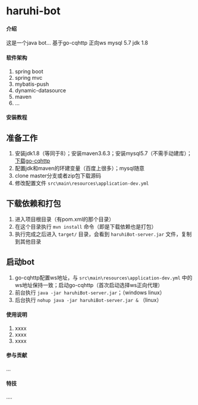 # haruhi-bot

#### 介绍
这是一个java bot...
基于go-cqhttp 正向ws
mysql 5.7
jdk 1.8

#### 软件架构
1. spring boot
2. spring mvc
3. mybatis-push
4. dynamic-datasource
5. maven
6. ...


#### 安装教程
## 准备工作
1.  安装jdk1.8（等同于8）；安装maven3.6.3；安装mysql5.7（不需手动建库）；[下载go-cqhttp](https://github.com/Mrs4s/go-cqhttp/releases)
2.  配置jdk和maven的环建变量（百度上很多）；mysql随意
3.  clone master分支或者zip包下载源码
4. 修改配置文件 `src\main\resources\application-dev.yml`
## 下载依赖和打包
1. 进入项目根目录（有pom.xml的那个目录）
2. 在这个目录执行 `mvn install` 命令（即是下载依赖也是打包）
3. 执行完成之后进入 `target/` 目录，会看到 `haruhiBot-server.jar` 文件，复制到其他目录
## 启动bot
1. go-cqhttp配置ws地址，与 `src\main\resources\application-dev.yml` 中的ws地址保持一致；启动go-cqhttp（首次启动选择ws正向代理）
1. 前台执行 `java -jar haruhiBot-server.jar`；（windows linux）
2. 后台执行 `nohup java -jar haruhiBot-server.jar &` （linux）
#### 使用说明

1.  xxxx
2.  xxxx
3.  xxxx

#### 参与贡献

...


#### 特技

....
